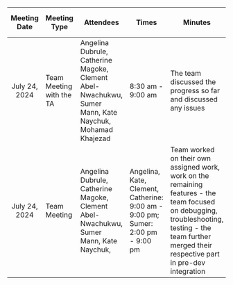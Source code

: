 

|  Meeting Date |Meeting Type| Attendees | Times | Minutes        | Design Decision | Next meeting Details |
| :-------------: | ------------- | ------------- |------------- |------------- | ------------- | ---|
|July 24, 2024 |Team Meeting with the TA|Angelina Dubrule,	Catherine Magoke, Clement Abel-Nwachukwu,	Sumer Mann,	Kate Naychuk, Mohamad Khajezad| 8:30 am - 9:00 am | The team discussed the progress so far and discussed any issues | No design decisions were made in the meeting | July 24, 2024 - The team would be working on the code, and database, testing|
|July 24, 2024|Team Meeting|Angelina Dubrule,	Catherine Magoke,	Clement Abel-Nwachukwu, Sumer Mann,	Kate Naychuk, |Angelina, Kate, Clement,  Catherine: 9:00 am - 9:00 pm; Sumer: 2:00 pm - 9:00 pm| Team worked on their own assigned work, work on the remaining features - the team focused on debugging, troubleshooting, testing - the team further merged their respective part in pre-dev integration | No design decisions were made in the meeting | July 26, 2024 - The team would be working on the code, and database, testing |
